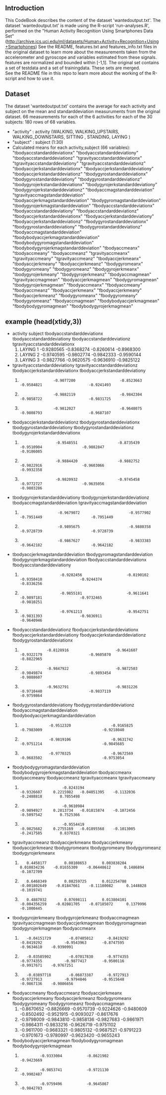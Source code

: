 ## Introduction
This CodeBook describes the content of the dataset 'wantedoutput.txt'. 
The dataset 'wantedoutput.txt' is made using the R-script 'run-analyses.R', performed on the "Human Activity Recognition Using Smartphones Data Set" (http://archive.ics.uci.edu/ml/datasets/Human+Activity+Recognition+Using+Smartphones)
See the README, features.txt and features_info.txt files in the original dataset to learn more about the measurements taken from the accelerometer and gyroscope and variables estimated from these signals.
features are normalized and bounded within [-1,1]. The original set contains a set of testdata and a set of trainingdata. These sets are merged.  
See the README file in this repo to learn more about the working of the R-script and how to use it. 

## Dataset
The dataset 'wantedoutput.txt' contains the average for each activity and subject on the mean and standarddeviation measuruments from the original dataset.
66 measurements for each of the 6 activities for each of the 30 subjects: 180 rows of 68 variables. 

* "activity" :
  	activity (WALKING, WALKING_UPSTAIRS, WALKING_DOWNSTAIRS, SITTING
, STANDING, LAYING
)
* "subject"  :
  	subject (1:30)
* Calculated means for each activity,subject (66 variables):
  	"tbodyaccstandarddeviationx" "tbodyaccstandarddeviationy" "tbodyaccstandarddeviationz" "tgravityaccstandarddeviationx" "tgravityaccstandarddeviationy" "tgravityaccstandarddeviationz" "tbodyaccjerkstandarddeviationx" "tbodyaccjerkstandarddeviationy" "tbodyaccjerkstandarddeviationz" "tbodygyrostandarddeviationx" "tbodygyrostandarddeviationy" "tbodygyrostandarddeviationz" "tbodygyrojerkstandarddeviationx" "tbodygyrojerkstandarddeviationy" "tbodygyrojerkstandarddeviationz" "tbodyaccmagstandarddeviation" "tgravityaccmagstandarddeviation" "tbodyaccjerkmagstandarddeviation" "tbodygyromagstandarddeviation" "tbodygyrojerkmagstandarddeviation"  "fbodyaccstandarddeviationx" "fbodyaccstandarddeviationy" "fbodyaccstandarddeviationz" "fbodyaccjerkstandarddeviationx" "fbodyaccjerkstandarddeviationy" "fbodyaccjerkstandarddeviationz" "fbodygyrostandarddeviationx" "fbodygyrostandarddeviationy" "fbodygyrostandarddeviationz" "fbodyaccmagstandarddeviation" "fbodybodyaccjerkmagstandarddeviation" "fbodybodygyromagstandarddeviation" "fbodybodygyrojerkmagstandarddeviation" "tbodyaccmeanx" "tbodyaccmeany" "tbodyaccmeanz" "tgravityaccmeanx" "tgravityaccmeany" "tgravityaccmeanz" "tbodyaccjerkmeanx" "tbodyaccjerkmeany" "tbodyaccjerkmeanz" "tbodygyromeanx" "tbodygyromeany" "tbodygyromeanz" "tbodygyrojerkmeanx" "tbodygyrojerkmeany" "tbodygyrojerkmeanz" "tbodyaccmagmean" "tgravityaccmagmean" "tbodyaccjerkmagmean" "tbodygyromagmean" "tbodygyrojerkmagmean" "fbodyaccmeanx" "fbodyaccmeany" "fbodyaccmeanz" "fbodyaccjerkmeanx" "fbodyaccjerkmeany" "fbodyaccjerkmeanz" "fbodygyromeanx" "fbodygyromeany" "fbodygyromeanz" "fbodyaccmagmean" "fbodybodyaccjerkmagmean" "fbodybodygyromagmean" "fbodybodygyrojerkmagmean"

## example (head(xtidy,3))
* activity subject tbodyaccstandarddeviationx tbodyaccstandarddeviationy tbodyaccstandarddeviationz tgravityaccstandarddeviationx
  1.   LAYING       1                 -0.9280565                 -0.8368274                 -0.8260614                    -0.8968300
  2.   LAYING       2                 -0.9740595                 -0.9802774                 -0.9842333                    -0.9590144
  3.   LAYING       3                 -0.9827766                 -0.9620575                 -0.9636910                    -0.9825122
* tgravityaccstandarddeviationy tgravityaccstandarddeviationz tbodyaccjerkstandarddeviationx tbodyaccjerkstandarddeviationy
  1.                    -0.9077200                    -0.8523663                     -0.9584821                     -0.9241493
  2.                    -0.9882119                    -0.9842304                     -0.9858722                     -0.9831725
  3.                    -0.9812027                    -0.9648075                     -0.9808793                     -0.9687107
* tbodyaccjerkstandarddeviationz tbodygyrostandarddeviationx tbodygyrostandarddeviationy tbodygyrostandarddeviationz tbodygyrojerkstandarddeviationx
  1.                     -0.9548551                  -0.8735439                  -0.9510904                  -0.9082847                      -0.9186085
  2.                     -0.9884420                  -0.9882752                  -0.9822916                  -0.9603066                      -0.9932358
  3.                     -0.9820932                  -0.9745458                  -0.9772727                  -0.9635056                      -0.9803286
* tbodygyrojerkstandarddeviationy tbodygyrojerkstandarddeviationz tbodyaccmagstandarddeviation tgravityaccmagstandarddeviation
  1.                      -0.9679072                      -0.9577902                   -0.7951449                      -0.7951449
  2.                      -0.9895675                      -0.9880358                   -0.9728739                      -0.9728739
  3.                      -0.9867627                      -0.9833383                   -0.9642182                      -0.9642182
* tbodyaccjerkmagstandarddeviation tbodygyromagstandarddeviation tbodygyrojerkmagstandarddeviation fbodyaccstandarddeviationx fbodyaccstandarddeviationy
  1.                       -0.9282456                    -0.8190102                        -0.9358410                 -0.9244374                 -0.8336256
  2.                       -0.9855181                    -0.9611641                        -0.9897181                 -0.9732465                 -0.9810251
  3.                       -0.9761213                    -0.9542751                        -0.9831393                 -0.9836911                 -0.9640946
* fbodyaccstandarddeviationz fbodyaccjerkstandarddeviationx fbodyaccjerkstandarddeviationy fbodyaccjerkstandarddeviationz fbodygyrostandarddeviationx
  1.                 -0.8128916                     -0.9641607                     -0.9322179                     -0.9605870                  -0.8822965
  2.                 -0.9847922                     -0.9872503                     -0.9849874                     -0.9893454                  -0.9888607
  3.                 -0.9632791                     -0.9831226                     -0.9710440                     -0.9837119                  -0.9759864
* fbodygyrostandarddeviationy fbodygyrostandarddeviationz fbodyaccmagstandarddeviation fbodybodyaccjerkmagstandarddeviation
  1.                  -0.9512320                  -0.9165825                   -0.7983009                           -0.9218040
  2.                  -0.9819106                  -0.9631742                   -0.9751214                           -0.9845685
  3.                  -0.9770325                  -0.9672569                   -0.9683502                           -0.9753054
* fbodybodygyromagstandarddeviation fbodybodygyrojerkmagstandarddeviation tbodyaccmeanx tbodyaccmeany tbodyaccmeanz tgravityaccmeanx tgravityaccmeany
  1.                        -0.8243194                            -0.9326607     0.2215982   -0.04051395    -0.1132036       -0.2488818        0.7055498
  2.                        -0.9610984                            -0.9894927     0.2813734   -0.01815874    -0.1072456       -0.5097542        0.7525366
  3.                        -0.9554419                            -0.9825682     0.2755169   -0.01895568    -0.1013005       -0.2417585        0.8370321
* tgravityaccmeanz tbodyaccjerkmeanx tbodyaccjerkmeany tbodyaccjerkmeanz tbodygyromeanx tbodygyromeany tbodygyromeanz tbodygyrojerkmeanx
  1.        0.4458177        0.08108653       0.003838204       0.010834236    -0.01655309    -0.06448612      0.1486894         -0.1072709
  2.        0.6468349        0.08259725       0.012254788      -0.001802649    -0.01847661    -0.11180082      0.1448828         -0.1019741
  3.        0.4887032        0.07698111       0.013804101      -0.004356259    -0.02081705    -0.07185072      0.1379996         -0.1000445
* tbodygyrojerkmeany tbodygyrojerkmeanz tbodyaccmagmean tgravityaccmagmean tbodyaccjerkmagmean tbodygyromagmean tbodygyrojerkmagmean fbodyaccmeanx
  1.        -0.04151729        -0.07405012      -0.8419292         -0.8419292          -0.9543963       -0.8747595           -0.9634610    -0.9390991
  2.        -0.03585902        -0.07017830      -0.9774355         -0.9774355          -0.9877417       -0.9500116           -0.9917671    -0.9767251
  3.        -0.03897718        -0.06873387      -0.9727913         -0.9727913          -0.9794846       -0.9515648           -0.9867136    -0.9806656
* fbodyaccmeany fbodyaccmeanz fbodyaccjerkmeanx fbodyaccjerkmeany fbodyaccjerkmeanz fbodygyromeanx fbodygyromeany fbodygyromeanz fbodyaccmagmean
  1.    -0.8670652    -0.8826669        -0.9570739        -0.9224626        -0.9480609     -0.8502492     -0.9521915     -0.9093027      -0.8617676
  2.    -0.9798009    -0.9843810        -0.9858136        -0.9827683        -0.9861971     -0.9864311     -0.9833216     -0.9626719      -0.9751102
  3.    -0.9611700    -0.9683321        -0.9805132        -0.9687521        -0.9791223     -0.9701673     -0.9780997     -0.9623420      -0.9655243
* fbodybodyaccjerkmagmean fbodybodygyromagmean fbodybodygyrojerkmagmean
  1.              -0.9333004           -0.8621902               -0.9423669
  2.              -0.9853741           -0.9721130               -0.9902487
  3.              -0.9759496           -0.9645867               -0.9842783
> 